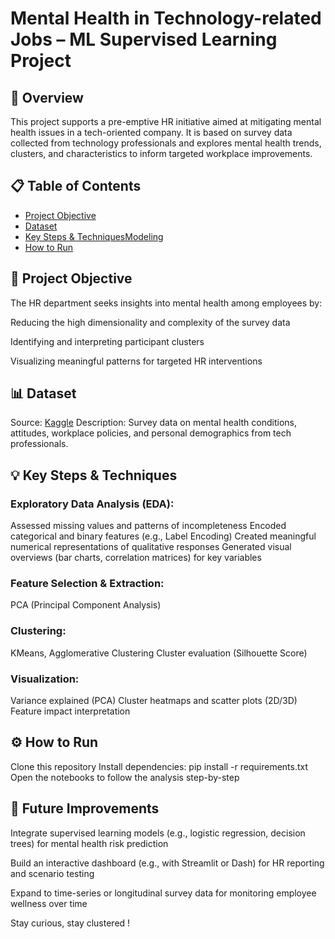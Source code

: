 # Mental Health in Technology-related Jobs – ML Supervised Learning Project

## 🧠 Overview
This project supports a pre-emptive HR initiative aimed at mitigating mental health issues in a tech-oriented company. It is based on survey data collected from technology professionals and explores mental health trends, clusters, and characteristics to inform targeted workplace improvements.

## 📋 Table of Contents
- [Project Objective](#project-objective)
- [Dataset](#dataset)
- [Key Steps & TechniquesModeling](#key-steps-&-techniques)
- [How to Run](#How-to-Run)

## 🎯 Project Objective
The HR department seeks insights into mental health among employees by:

Reducing the high dimensionality and complexity of the survey data

Identifying and interpreting participant clusters

Visualizing meaningful patterns for targeted HR interventions

## 📊 Dataset
Source: [Kaggle](https://www.kaggle.com/datasets/osmi/mental-health-in-tech-2016)
Description: Survey data on mental health conditions, attitudes, workplace policies, and personal demographics from tech professionals.

## 💡 Key Steps & Techniques

### Exploratory Data Analysis (EDA):
Assessed missing values and patterns of incompleteness
Encoded categorical and binary features (e.g., Label Encoding)
Created meaningful numerical representations of qualitative responses
Generated visual overviews (bar charts, correlation matrices) for key variables

### Feature Selection & Extraction:
PCA (Principal Component Analysis)


### Clustering:
KMeans, Agglomerative Clustering
Cluster evaluation (Silhouette Score)

### Visualization:
Variance explained (PCA)
Cluster heatmaps and scatter plots (2D/3D)
Feature impact interpretation

## ⚙️ How to Run
Clone this repository
Install dependencies: pip install -r requirements.txt
Open the notebooks to follow the analysis step-by-step

## 📌 Future Improvements
Integrate supervised learning models (e.g., logistic regression, decision trees) for mental health risk prediction

Build an interactive dashboard (e.g., with Streamlit or Dash) for HR reporting and scenario testing

Expand to time-series or longitudinal survey data for monitoring employee wellness over time

Stay curious, stay clustered !


